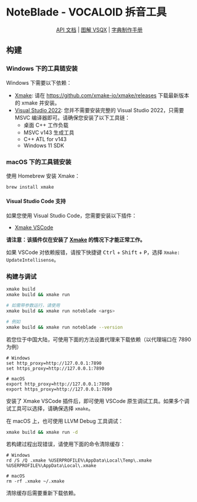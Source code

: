 # NoteBlade - VOCALOID 拆音工具

<p align="center">
    <a href="docs/API.md">API 文档</a> |
    <a href="docs/vsqx-illustrated.md">图解 VSQX</a> |
    <a href="docs/MANUAL.md">字典制作手册</a>
</p>

## 构建
### Windows 下的工具链安装

Windows 下需要以下依赖：
 - [Xmake](https://xmake.io/): 请在 https://github.com/xmake-io/xmake/releases 下载最新版本的 xmake 并安装。
 - [Visual Studio 2022](https://visualstudio.microsoft.com/): 您并不需要安装完整的 Visual Studio 2022，只需要 MSVC 编译器即可。请确保您安装了以下工具链：
   - 桌面 C++ 工作负载
   - MSVC v143 生成工具
   - C++ ATL for v143
   - Windows 11 SDK

### macOS 下的工具链安装

使用 Homebrew 安装 Xmake：

```bash
brew install xmake
```

#### Visual Studio Code 支持

如果您使用 Visual Studio Code，您需要安装以下插件：
 - [Xmake VSCode](https://marketplace.visualstudio.com/items?itemName=tboox.xmake-vscode)

**请注意：该插件仅在安装了 [Xmake](https://xmake.io/) 的情况下才能正常工作。**

如果 VSCode 对依赖报错，请按下快捷键 <kbd>Ctrl</kbd> + <kbd>Shift</kbd> + <kbd>P</kbd>，选择 `Xmake: UpdateIntellisense`。

### 构建与调试

```bash
xmake build
xmake build && xmake run

# 如需带参数运行，请使用
xmake build && xmake run noteblade <args>

# 例如
xmake build && xmake run noteblade --version
```

若您位于中国大陆，可使用下面的方法设置代理来下载依赖（以代理端口在 7890 为例）

```shell
# Windows
set http_proxy=http://127.0.0.1:7890
set https_proxy=http://127.0.0.1:7890

# macOS
export http_proxy=http://127.0.0.1:7890
export https_proxy=http://127.0.0.1:7890
```

安装了 Xmake VSCode 插件后，即可使用 VSCode 原生调试工具。如果多个调试工具可以选择，请确保选择 `xmake`。

在 macOS 上，也可使用 LLVM Debug 工具调试：
```bash
xmake build && xmake run -d
```

若构建过程出现错误，请使用下面的命令清除缓存：
```shell
# Windows
rd /S /Q .xmake %USERPROFILE%\AppData\Local\Temp\.xmake %USERPROFILE%\AppData\Local\.xmake

# macOS
rm -rf .xmake ~/.xmake
```
清除缓存后需要重新下载依赖。

